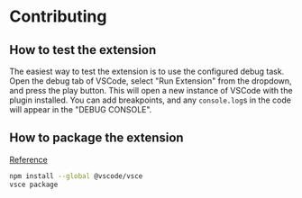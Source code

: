 # Contributing

## How to test the extension

The easiest way to test the extension is to use the configured debug task.
Open the debug tab of VSCode, select "Run Extension" from the dropdown, and press the play button.
This will open a new instance of VSCode with the plugin installed.
You can add breakpoints, and any `console.log`s in the code will appear in the "DEBUG CONSOLE".

## How to package the extension

[Reference](https://code.visualstudio.com/api/working-with-extensions/publishing-extension)

```bash
npm install --global @vscode/vsce
vsce package
```
